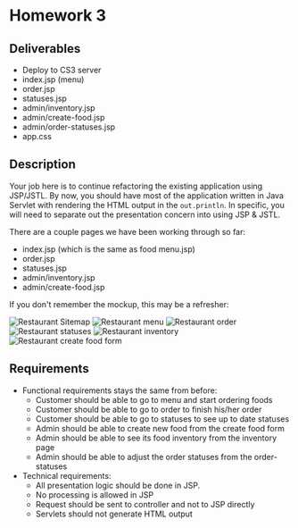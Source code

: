 # Homework 3

## Deliverables

* Deploy to CS3 server
* index.jsp (menu)
* order.jsp
* statuses.jsp
* admin/inventory.jsp
* admin/create-food.jsp
* admin/order-statuses.jsp
* app.css

## Description

Your job here is to continue refactoring the existing application using JSP/JSTL.
By now, you should have most of the application written in Java Servlet with
rendering the HTML output in the `out.println`. In specific, you will need to
separate out the presentation concern into using JSP & JSTL.

There are a couple pages we have been working through so far:

* index.jsp (which is the same as food menu.jsp)
* order.jsp
* statuses.jsp
* admin/inventory.jsp
* admin/create-food.jsp

If you don't remember the mockup, this may be a refresher:

![Restaurant Sitemap](img/restaurant-sitemap.png)
![Restaurant menu](img/restaurant-menu.png)
![Restaurant order](img/restaurant-checkout.png)
![Restaurant statuses](img/restaurant-statuses.png)
![Restaurant inventory](img/restaurant-inventory.png)
![Restaurant create food form](img/restaurant-new-food.png)

## Requirements

* Functional requirements stays the same from before:
	* Customer should be able to go to menu and start ordering foods
	* Customer should be able to go to order to finish his/her order
	* Customer should be able to go to statuses to see up to date statuses
	* Admin should be able to create new food from the create food form
	* Admin should be able to see its food inventory from the inventory page
	* Admin should be able to adjust the order statuses from the order-statuses
* Technical requirements:
	* All presentation logic should be done in JSP.
	* No processing is allowed in JSP
	* Request should be sent to controller and not to JSP directly
	* Servlets should not generate HTML output

